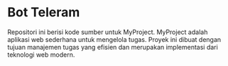<!DOCTYPE html>
<html lang="en">
<head>
    <meta charset="UTF-8">
    <meta name="viewport" content="width=device-width, initial-scale=1.0">
</head>
<body>
    <div class="repository-description">
        <h1>Bot Teleram</h1>
        Repositori ini berisi kode sumber untuk MyProject. MyProject adalah 
        aplikasi web sederhana untuk mengelola tugas. Proyek ini dibuat dengan 
        tujuan manajemen tugas yang efisien dan merupakan implementasi dari 
        teknologi web modern. 
</body>
</html>

